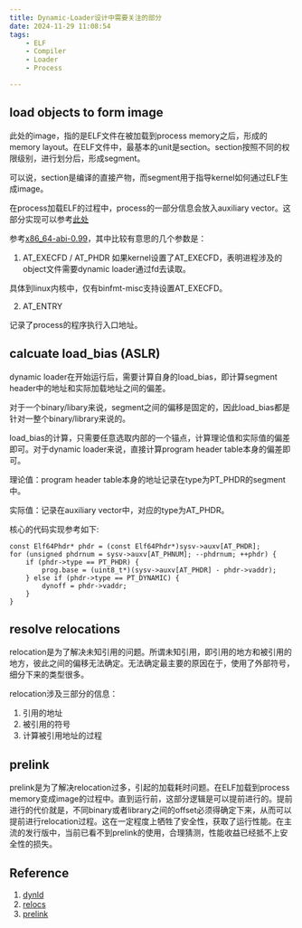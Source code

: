 ```yaml
---
title: Dynamic-Loader设计中需要关注的部分
date: 2024-11-29 11:08:54
tags:
    - ELF
    - Compiler
    - Loader
    - Process

---
```


## load objects to form image

此处的image，指的是ELF文件在被加载到process memory之后，形成的memory layout。在ELF文件中，最基本的unit是section。section按照不同的权限级别，进行划分后，形成segment。

可以说，section是编译的直接产物，而segment用于指导kernel如何通过ELF生成image。

在process加载ELF的过程中，process的一部分信息会放入auxiliary vector。这部分实现可以参考[此处](https://elixir.bootlin.com/linux/v5.10.71/source/fs/binfmt_elf.c#L172)

参考[x86_64-abi-0.99](https://refspecs.linuxbase.org/elf/x86_64-abi-0.99.pdf)，其中比较有意思的几个参数是：

1. AT_EXECFD / AT_PHDR
如果kernel设置了AT_EXECFD，表明进程涉及的object文件需要dynamic loader通过fd去读取。

具体到linux内核中，仅有binfmt-misc支持设置AT_EXECFD。

2. AT_ENTRY

记录了process的程序执行入口地址。


## calcuate load_bias (ASLR)

dynamic loader在开始运行后，需要计算自身的load_bias，即计算segment header中的地址和实际加载地址之间的偏差。

对于一个binary/libary来说，segment之间的偏移是固定的，因此load_bias都是针对一整个binary/library来说的。

load_bias的计算，只需要任意选取内部的一个锚点，计算理论值和实际值的偏差即可。对于dynamic loader来说，直接计算program header table本身的偏差即可。

理论值：program header table本身的地址记录在type为PT_PHDR的segment中。

实际值：记录在auxiliary vector中，对应的type为AT_PHDR。

核心的代码实现参考如下:
```
const Elf64Phdr* phdr = (const Elf64Phdr*)sysv->auxv[AT_PHDR];
for (unsigned phdrnum = sysv->auxv[AT_PHNUM]; --phdrnum; ++phdr) {
    if (phdr->type == PT_PHDR) {
        prog.base = (uint8_t*)(sysv->auxv[AT_PHDR] - phdr->vaddr);
    } else if (phdr->type == PT_DYNAMIC) {
        dynoff = phdr->vaddr;
    }
}
```

## resolve relocations

relocation是为了解决未知引用的问题。所谓未知引用，即引用的地方和被引用的地方，彼此之间的偏移无法确定。无法确定最主要的原因在于，使用了外部符号，细分下来的类型很多。

relocation涉及三部分的信息：
1. 引用的地址
2. 被引用的符号
3. 计算被引用地址的过程

## prelink

prelink是为了解决relocation过多，引起的加载耗时问题。在ELF加载到process memory变成image的过程中。直到运行前，这部分逻辑是可以提前进行的。提前进行的代价就是，不同binary或者library之间的offset必须得确定下来，从而可以提前进行relocation过程。这在一定程度上牺牲了安全性，获取了运行性能。在主流的发行版中，当前已看不到prelink的使用，合理猜测，性能收益已经抵不上安全性的损失。

## Reference

1. [dynld](https://github.com/johannst/dynld)
2. [relocs](https://netwinder.osuosl.org/users/p/patb/public_html/elf_relocs.html)
3. [prelink](https://sourceware.org/gnu-gabi/prelink.txt)
